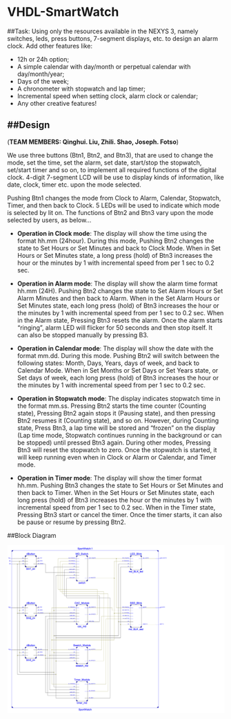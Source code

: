 # VHDL-SmartWatch
##Task:
Using only the resources available in the NEXYS 3, namely switches, leds, press buttons, 7-segment displays, etc. to design an alarm clock. Add other features like:

* 12h or 24h option; 
* A simple calendar with day/month or perpetual calendar with day/month/year; 
* Days of the week; 
* A chronometer with stopwatch and lap timer; 
* Incremental speed when setting clock, alarm clock or calendar; 
* Any other creative features!

##Design
--
(**TEAM MEMBERS: Qinghui. Liu, Zhili. Shao, Joseph. Fotso**)

We use three buttons (Btn1, Btn2, and Btn3), that are used to change the mode, set the time, set the alarm, set date, start/stop the stopwatch, set/start timer and so on, to implement all required functions of the digital clock. 4-digit 7-segment LCD will be use to display kinds of information, like date, clock, timer etc. upon the mode selected. 

Pushing Btn1 changes the mode from Clock to Alarm, Calendar, Stopwatch, Timer, and then back to Clock. 5 LEDs will be used to indicate which mode is selected by lit on. The functions of Btn2 and Btn3 vary upon the mode selected by users, as below… 

- **Operation in Clock mode**: 
The display will show the time using the format hh.mm (24hour). During this mode, Pushing Btn2 changes the state to Set Hours or Set Minutes and back to Clock Mode. When in Set Hours or Set Minutes state, a long press (hold) of Btn3 increases the hour or the minutes by 1 with incremental speed from per 1 sec to 0.2 sec. 

- **Operation in Alarm mode**: 
The display will show the alarm time format hh.mm (24H). Pushing Btn2 changes the state to Set Alarm Hours or Set Alarm Minutes and then back to Alarm. When in the Set Alarm Hours or Set Minutes state, each long press (hold) of Btn3 increases the hour or the minutes by 1 with incremental speed from per 1 sec to 0.2 sec. When in the Alarm state, Pressing Btn3 resets the alarm. Once the alarm starts “ringing”, alarm LED will flicker for 50 seconds and then stop itself. It can also be stopped manually by pressing B3. 

- **Operation in Calendar mode**: 
The display will show the date with the format mm.dd. During this mode. Pushing Btn2 will switch between the following states: Month, Days, Years, days of week, and back to Calendar Mode. When in Set Months or Set Days or Set Years state, or Set days of week, each long press (hold) of Btn3 increases the hour or the minutes by 1 with incremental speed from per 1 sec to 0.2 sec. 

- **Operation in Stopwatch mode**: 
The display indicates stopwatch time in the format mm.ss. Pressing Btn2 starts the time counter (Counting state), Pressing Btn2 again stops it (Pausing state), and then pressing Btn2 resumes it (Counting state), and so on. However, during Counting state, Press Btn3, a lap time will be stored and “frozen” on the display (Lap time mode, Stopwatch continues running in the background or can be stopped) until pressed Btn3 again. During other modes, Pressing Btn3 will reset the stopwatch to zero. Once the stopwatch is started, it will keep running even when in Clock or Alarm or Calendar, and Timer mode. 

- **Operation in Timer mode**: 
The display will show the timer format hh.mm. Pushing Btn3 changes the state to Set Hours or Set Minutes and then back to Timer. When in the Set Hours or Set Minutes state, each long press (hold) of Btn3 increases the hour or the minutes by 1 with incremental speed from per 1 sec to 0.2 sec. When in the Timer state, Pressing Btn3 start or cancel the timer. Once the timer starts, it can also be pause or resume by pressing Btn2.

##Block Diagram

![MacDown logo](Block.png)
